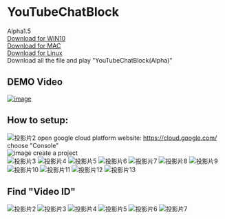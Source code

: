 # YouTubeChatBlock
Alpha1.5  
[Download for WIN10](https://github.com/normantaipei/YouTubeChatBlock)  
[Download for MAC](https://github.com/normantaipei/YouTubeChatBlock_mac)  
[Download for Linux](https://github.com/normantaipei/YouTubeChatBlock_Linux)  
Download all the file and play "YouTubeChatBlock(Alpha)"  

## DEMO Video ##
[![image](https://user-images.githubusercontent.com/42707843/119603212-55f03000-be1f-11eb-8235-bbd20f27f3ed.png)](https://twitter.com/HsiaoNorman/status/1391706816913027073?s=20)

## How to setup: ##
![投影片2](https://user-images.githubusercontent.com/42707843/118356874-d904c100-b5a9-11eb-8b7a-e57de0f0f300.JPG)
open google cloud platform website: https://cloud.google.com/  
choose "Console"  
![image](https://user-images.githubusercontent.com/42707843/121449147-cd9b8e80-c9cb-11eb-9a60-cc8325d14fc2.png)
create a project  
![投影片3](https://user-images.githubusercontent.com/42707843/118356876-db671b00-b5a9-11eb-9025-1aa5854f89ba.JPG)
![投影片4](https://user-images.githubusercontent.com/42707843/118356878-dc984800-b5a9-11eb-90a8-992df484c16d.JPG)
![投影片5](https://user-images.githubusercontent.com/42707843/118356880-defaa200-b5a9-11eb-8e18-98ffafe2316a.JPG)
![投影片6](https://user-images.githubusercontent.com/42707843/118356884-df933880-b5a9-11eb-935d-6836a0d0a4f6.JPG)
![投影片7](https://user-images.githubusercontent.com/42707843/118356885-e15cfc00-b5a9-11eb-8125-2b9853258a79.JPG)
![投影片8](https://user-images.githubusercontent.com/42707843/118356889-e28e2900-b5a9-11eb-9433-86899881af0f.JPG)
![投影片9](https://user-images.githubusercontent.com/42707843/118356891-e457ec80-b5a9-11eb-9a38-7c13c9e8732e.JPG)
![投影片10](https://user-images.githubusercontent.com/42707843/118356894-e621b000-b5a9-11eb-9a32-2deb2746972d.JPG)
![投影片11](https://user-images.githubusercontent.com/42707843/118356897-e752dd00-b5a9-11eb-8252-be316e682db5.JPG)
![投影片12](https://user-images.githubusercontent.com/42707843/118356898-e8840a00-b5a9-11eb-83e0-8302c1410d35.JPG)
![投影片13](https://user-images.githubusercontent.com/42707843/118357214-80cebe80-b5ab-11eb-9285-a3b9acbb0165.JPG)

## Find "Video ID" ##
![投影片2](https://user-images.githubusercontent.com/42707843/118357102-fc7c3b80-b5aa-11eb-9501-5dfa18888b5e.JPG)
![投影片3](https://user-images.githubusercontent.com/42707843/118357104-fdad6880-b5aa-11eb-8f56-73a393a19ab8.JPG)
![投影片4](https://user-images.githubusercontent.com/42707843/118357108-000fc280-b5ab-11eb-940c-1d6faeaa7149.JPG)
![投影片5](https://user-images.githubusercontent.com/42707843/118357109-0140ef80-b5ab-11eb-99a3-5ff24fe84bea.JPG)
![投影片6](https://user-images.githubusercontent.com/42707843/118357113-030ab300-b5ab-11eb-8ac1-21d8a1f8d41a.JPG)
![投影片7](https://user-images.githubusercontent.com/42707843/118357116-04d47680-b5ab-11eb-808f-85c58c4e6f59.JPG)
